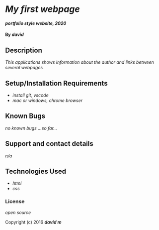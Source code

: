 # _My first webpage_

#### _portfolio style website, 2020_

#### By _david_

## Description

_This applications shows information about the author and links between several webpages_

## Setup/Installation Requirements

* _install git, vscode_
* _mac or windows, chrome browser_


## Known Bugs

_no known bugs_
_...so far..._

## Support and contact details

_n/a_

## Technologies Used

* _html_ 
* _css_

### License

*open source*

Copyright (c) 2016 **_david m_**